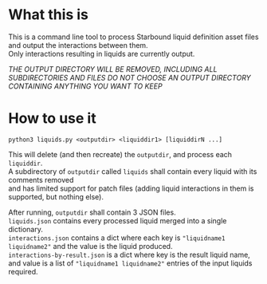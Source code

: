 # What this is
This is a command line tool to process Starbound liquid definition asset files and output the interactions between them.  
Only interactions resulting in liquids are currently output.  

*THE OUTPUT DIRECTORY WILL BE REMOVED, INCLUDING ALL SUBDIRECTORIES AND FILES*
*DO NOT CHOOSE AN OUTPUT DIRECTORY CONTAINING ANYTHING YOU WANT TO KEEP*

# How to use it

`python3 liquids.py <outputdir> <liquiddir1> [liquiddirN ...]`

This will delete (and then recreate) the `outputdir`, and process each `liquiddir`.  
A subdirectory of `outputdir` called `liquids` shall contain every liquid with its comments removed  
and has limited support for patch files (adding liquid interactions in them is supported, but nothing else).  

After running, `outputdir` shall contain 3 JSON files.  
`liquids.json` contains every processed liquid merged into a single dictionary.  
`interactions.json` contains a dict where each key is `"liquidname1 liquidname2"` and the value is the liquid produced.  
`interactions-by-result.json` is a dict where key is the result liquid name,  
and value is a list of `"liquidname1 liquidname2"` entries of the input liquids required.
